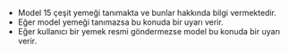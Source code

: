 - Model 15 çeşit yemeği tanımakta ve bunlar hakkında bilgi vermektedir.
- Eğer model yemeği tanımazsa bu konuda bir uyarı verir.
- Eğer kullanıcı bir yemek resmi göndermezse model bu konuda bir uyarı verir.